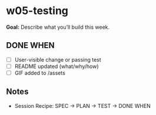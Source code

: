﻿# w05-testing

**Goal:** Describe what you’ll build this week.

## DONE WHEN
- [ ] User-visible change or passing test
- [ ] README updated (what/why/how)
- [ ] GIF added to /assets

## Notes
- Session Recipe: SPEC → PLAN → TEST → DONE WHEN
